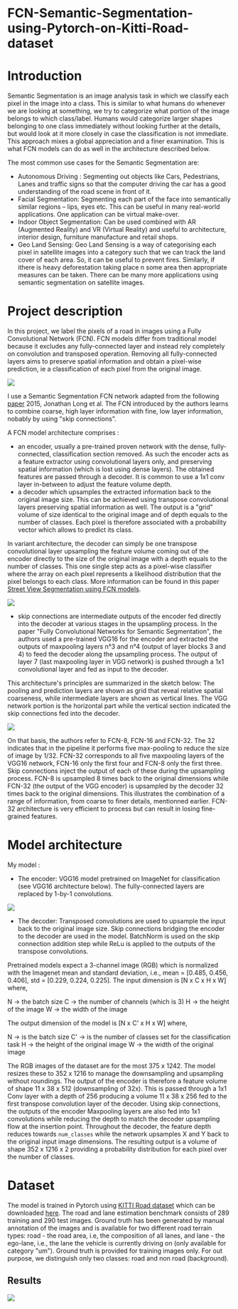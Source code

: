 # FCN-Semantic-Segmentation-using-Pytorch-on-Kitti-Road-dataset


# Introduction

Semantic Segmentation is an image analysis task in which we classify each pixel in the image into a class. This is similar to what humans do whenever we are looking at something, we try to categorize what portion of the image belongs to which class/label. Humans would categorize larger shapes belonging to one class immediately without looking further at the details, but would look at it more closely in case the classification is not immediate. This approach mixes a global appreciation and a finer examination. This is what FCN models can do as well in the architecture described below.

The most common use cases for the Semantic Segmentation are:
- Autonomous Driving : Segmenting out objects like Cars, Pedestrians, Lanes and traffic signs so that the computer driving the car has a good understanding of the road scene in front of it.
- Facial Segmentation: Segmenting each part of the face into semantically similar regions – lips, eyes etc. This can be useful in many real-world applications. One application can be virtual make-over.
- Indoor Object Segmentation: Can be used combined with AR (Augmented Reality) and VR (Virtual Reality) and useful to architecture, interior design, furniture manufacture and retail shops.
- Geo Land Sensing: Geo Land Sensing is a way of categorising each pixel in satellite images into a category such that we can track the land cover of each area. So, it can be useful to prevent fires. Similarly, if ithere is heavy deforestation taking place n some area then appropriate measures can be taken. There can be many more applications using semantic segmentation on satellite images.

# Project description

In this project, we label the pixels of a road in images using a Fully Convolutional Network (FCN). FCN models differ from traditional model because it excludes any fully-connected layer and instead rely completely on convolution and transposed operation. Removing all fully-connected layers aims to preserve spatial information and obtain a pixel-wise prediction, ie a classification of each pixel from the original image.

![](asset/fcn_general.jpg)

I use a Semantic Segmentation FCN network adapted from the following [paper](https://arxiv.org/abs/1411.4038) 2015, Jonathan Long et al. The FCN introduced by the authors learns to combine coarse, high layer information with fine, low layer information, nobably by using "skip connections". 

A FCN model architecture comprises :
- an encoder, usually a pre-trained proven network with the dense, fully-connected, classification section removed. As such the encoder acts as a feature extractor using convolutional layers only, and preserving spatial information (which is lost using dense layers). The obtained features are passed through a decoder. It is common to use a 1x1 conv layer in-between to adjust the feature volume depth.
- a decoder which upsamples the extracted information back to the original image size. This can be achieved using transpose convolutional layers preserving spatial information as well. The output is a "grid" volume of size identical to the original image and of depth equals to the number of classes. Each pixel is therefore associated with a probability vector which allows to predict its class. 

In variant architecture, the decoder can simply be one transpose convolutional layer upsampling the feature volume coming out of the encoder directly to the size of the original image with a depth equals to the number of classes. This one single step acts as a pixel-wise classifier where the array on each pixel represents a likelihood distribution that the pixel belongs to each class. More information can be found in this paper [Street View Segmentation using FCN models](http://cs231n.stanford.edu/reports/2017/pdfs/633.pdf).

![](asset/simpleFCN.jpg)

- skip connections are intermediate outputs of the encoder fed directly into the decoder at various stages in the upsampling process. In the paper "Fully Convolutional Networks for Semantic Segmentation", the authors used a pre-trained VGG16 for the encoder and extracted the outputs of maxpooling layers n°3 and n°4 (output of layer blocks 3 and 4) to feed the decoder along the upsampling process. The output of layer 7 (last maxpooling layer in VGG network) is pushed through a 1x1 convolutional layer and fed as input to the decoder.

This architecture's principles are summarized in the sketch below: The pooling and prediction layers are shown as grid that reveal relative spatial coarseness, while intermediate layers are shown as vertical lines. The VGG network portion is the horizontal part while the vertical section indicated the skip connections fed into the decoder.

![](asset/fcn.jpg)

On that basis, the authors refer to FCN-8, FCN-16 and FCN-32. The 32 indicates that in the pipeline it performs five max-pooling to reduce the size of image by 1/32. FCN-32 corresponds to all five maxpooling layers of the VGG16 network, FCN-16 only the first four and FCN-8 only the first three. Skip connections inject the output of each of these during the upsampling process. FCN-8 is upsampled 8 times back to the original dimensions while FCN-32 (the output of the VGG encoder) is upsampled by the decoder 32 times back to the original dimensions. This illustrates the combination of a range of information, from coarse to finer details, mentionned earlier. FCN-32 architecture is very efficient to process but can result in losing fine-grained features.

# Model architecture

My model :
- The encoder: VGG16 model pretrained on ImageNet for classification (see VGG16 architecture below). The fully-connected layers are replaced by 1-by-1 convolutions.

![](asset/vgg16.png)

- The decoder: Transposed convolutions are used to upsample the input back to the original image size. Skip connections bridging the encoder to the decoder are used in the model. BatchNorm is used on the skip connection addition step while ReLu is applied to the outputs of the transpose convolutions.

Pretrained models expect a 3-channel image (RGB) which is normalized with the Imagenet mean and standard deviation, i.e., mean = [0.485, 0.456, 0.406], std = [0.229, 0.224, 0.225]. The input dimension is [N x C x H x W] where,

N -> the batch size
C -> the number of channels (which is 3)
H -> the height of the image
W -> the width of the image

The output dimension of the model is [N x C' x H x W] where,

N -> is the batch size
C' -> is the number of classes set for the classification task
H -> the height of the original image 
W -> the width of the original image 

The RGB images of the dataset are for the most 375 x 1242. The model resizes these to 352 x 1216 to manage the downsampling and upsampling without roundings. The output of the encoder is therefore a feature volume of shape 11 x 38 x 512 (downsampling of 32x). This is passed through a 1x1 Conv layer with a depth of 256 producing a volume 11 x 38 x 256 fed to the first transpose convolution layer of the decoder. Using skip connections, the outputs of the encoder Maxpooling layers are also fed into 1x1 convolutions while reducing the depth to match the decoder upsampling flow at the insertion point. Throughout the decoder, the feature depth reduces towards `num_classes` while the network upsamples X and Y back to the original input image dimensions. The resulting output is a volume of shape 352 x 1216 x 2 providing a probability distribution for each pixel over the number of classes.

# Dataset

The model is trained in Pytorch using [KITTI Road dataset](http://www.cvlibs.net/datasets/kitti/eval_road.php) which can be downloaded [here](http://www.cvlibs.net/download.php?file=data_road.zip). The road and lane estimation benchmark consists of 289 training and 290 test images. Ground truth has been generated by manual annotation of the images and is available for two different road terrain types: road - the road area, i.e, the composition of all lanes, and lane - the ego-lane, i.e., the lane the vehicle is currently driving on (only available for category "um"). Ground truth is provided for training images only. For out purpose, we distinguish only two classes: road and non road (background).

## Results

![](asset/sample.PNG)

